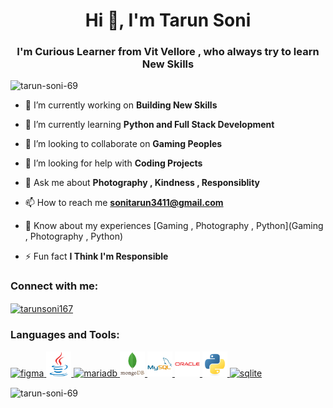<h1 align="center">Hi 👋, I'm Tarun Soni</h1>
<h3 align="center">I'm Curious Learner from Vit Vellore , who always try to learn New Skills</h3>

<p align="left"> <img src="https://komarev.com/ghpvc/?username=tarun-soni-69&label=Profile%20views&color=0e75b6&style=flat" alt="tarun-soni-69" /> </p>

- 🔭 I’m currently working on **Building New Skills**

- 🌱 I’m currently learning **Python and Full Stack Development**

- 👯 I’m looking to collaborate on **Gaming Peoples**

- 🤝 I’m looking for help with **Coding Projects**

- 💬 Ask me about **Photography , Kindness , Responsiblity**

- 📫 How to reach me **sonitarun3411@gmail.com**

- 📄 Know about my experiences [Gaming , Photography , Python](Gaming , Photography , Python)

- ⚡ Fun fact **I Think I'm Responsible**

<h3 align="left">Connect with me:</h3>
<p align="left">
<a href="https://instagram.com/tarunsoni167" target="blank"><img align="center" src="https://raw.githubusercontent.com/rahuldkjain/github-profile-readme-generator/master/src/images/icons/Social/instagram.svg" alt="tarunsoni167" height="30" width="40" /></a>
</p>

<h3 align="left">Languages and Tools:</h3>
<p align="left"> <a href="https://www.figma.com/" target="_blank" rel="noreferrer"> <img src="https://www.vectorlogo.zone/logos/figma/figma-icon.svg" alt="figma" width="40" height="40"/> </a> <a href="https://www.java.com" target="_blank" rel="noreferrer"> <img src="https://raw.githubusercontent.com/devicons/devicon/master/icons/java/java-original.svg" alt="java" width="40" height="40"/> </a> <a href="https://mariadb.org/" target="_blank" rel="noreferrer"> <img src="https://www.vectorlogo.zone/logos/mariadb/mariadb-icon.svg" alt="mariadb" width="40" height="40"/> </a> <a href="https://www.mongodb.com/" target="_blank" rel="noreferrer"> <img src="https://raw.githubusercontent.com/devicons/devicon/master/icons/mongodb/mongodb-original-wordmark.svg" alt="mongodb" width="40" height="40"/> </a> <a href="https://www.mysql.com/" target="_blank" rel="noreferrer"> <img src="https://raw.githubusercontent.com/devicons/devicon/master/icons/mysql/mysql-original-wordmark.svg" alt="mysql" width="40" height="40"/> </a> <a href="https://www.oracle.com/" target="_blank" rel="noreferrer"> <img src="https://raw.githubusercontent.com/devicons/devicon/master/icons/oracle/oracle-original.svg" alt="oracle" width="40" height="40"/> </a> <a href="https://www.python.org" target="_blank" rel="noreferrer"> <img src="https://raw.githubusercontent.com/devicons/devicon/master/icons/python/python-original.svg" alt="python" width="40" height="40"/> </a> <a href="https://www.sqlite.org/" target="_blank" rel="noreferrer"> <img src="https://www.vectorlogo.zone/logos/sqlite/sqlite-icon.svg" alt="sqlite" width="40" height="40"/> </a> </p>

<p><img align="center" src="https://github-readme-streak-stats.herokuapp.com/?user=tarun-soni-69&" alt="tarun-soni-69" /></p>
